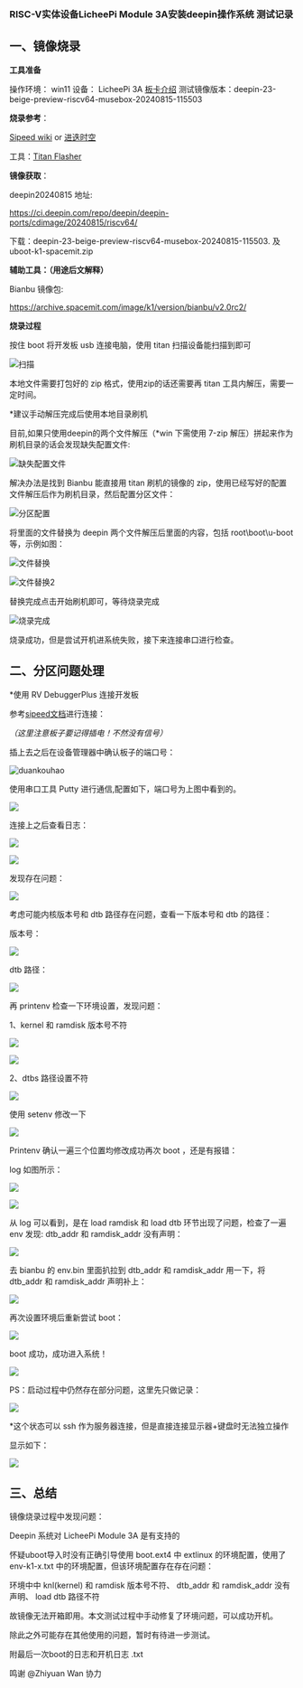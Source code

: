 
###  RISC-V实体设备LicheePi Module 3A安装deepin操作系统 测试记录

##  一、镜像烧录

**工具准备**

操作环境： win11  设备： LicheePi 3A  [板卡介绍](https://wiki.sipeed.com/hardware/zh/lichee/K1/lpi3a/1_intro.html)
测试镜像版本：deepin-23-beige-preview-riscv64-musebox-20240815-115503

**烧录参考**：

[Sipeed wiki](https://wiki.sipeed.com/hardware/zh/lichee/K1/lpi3a/3_burn_image.html)    or    [进迭时空](https://developer.spacemit.com/documentation?token=O6wlwlXcoiBZUikVNh2cczhin5d)

工具：[Titan Flasher](https://cloud.spacemit.com/prod-api/release/download/tools?token=titantools_for_windows_X86_X64)

**镜像获取**：

deepin20240815 地址:

https://ci.deepin.com/repo/deepin/deepin-ports/cdimage/20240815/riscv64/

下载：deepin-23-beige-preview-riscv64-musebox-20240815-115503.
  及  uboot-k1-spacemit.zip
  
**辅助工具：（用途后文解释）**

Bianbu 镜像包:

https://archive.spacemit.com/image/k1/version/bianbu/v2.0rc2/


**烧录过程** 

按住 boot 将开发板 usb 连接电脑，使用 titan 扫描设备能扫描到即可

![扫描](pictures/1.png)

本地文件需要打包好的 zip 格式，使用zip的话还需要再 titan 工具内解压，需要一定时间。

*建议手动解压完成后使用本地目录刷机

目前,如果只使用deepin的两个文件解压（*win 下需使用 7-zip 解压）拼起来作为刷机目录的话会发现缺失配置文件:

![缺失配置文件](pictures/2.png)

解决办法是找到 Bianbu 能直接用 titan 刷机的镜像的 zip，使用已经写好的配置文件解压后作为刷机目录，然后配置分区文件：

![分区配置](pictures/3.png)

将里面的文件替换为 deepin 两个文件解压后里面的内容，包括 root\boot\u-boot 等，示例如图：

![文件替换](pictures/4.png)

![文件替换2](pictures/5.png)

替换完成点击开始刷机即可，等待烧录完成

![烧录完成](pictures/6.png)

烧录成功，但是尝试开机进系统失败，接下来连接串口进行检查。


##  二、分区问题处理


*使用 RV DebuggerPlus 连接开发板

参考[sipeed文档](https://wiki.sipeed.com/hardware/zh/lichee/K1/lpi3a/4_peripheral.html)进行连接：

*（这里注意板子要记得插电！不然没有信号）*

插上去之后在设备管理器中确认板子的端口号：

![duankouhao](pictures/7.png)

使用串口工具 Putty 进行通信,配置如下，端口号为上图中看到的。

![](pictures/8.png)

连接上之后查看日志：

![](pictures/9.png)

![](pictures/10.png)

发现存在问题：

![](pictures/11.png)

考虑可能内核版本号和  dtb 路径存在问题，查看一下版本号和 dtb 的路径：

版本号：

![](pictures/12.png)

dtb 路径：

![](pictures/13.png)


再 printenv 检查一下环境设置，发现问题：

1、kernel 和 ramdisk 版本号不符

![](pictures/14.png)

![](pictures/15.png)

2、dtbs 路径设置不符

![](pictures/16.png)

使用 setenv 修改一下

![](pictures/17.png)


Printenv 确认一遍三个位置均修改成功再次 boot ，还是有报错：

log 如图所示：

![](pictures/18.png)

![](pictures/19.png)


从 log 可以看到，是在 load ramdisk 和 load dtb 环节出现了问题，检查了一遍 env 发现: dtb_addr 和 ramdisk_addr 没有声明：

![](pictures/20.png)

去 bianbu 的 env.bin 里面扒拉到 dtb_addr 和 ramdisk_addr 用一下，将 dtb_addr 和 ramdisk_addr 声明补上：

![](pictures/21.png)

再次设置环境后重新尝试 boot：

![](pictures/22.png)

boot 成功，成功进入系统！


![](pictures/23.png)


PS：启动过程中仍然存在部分问题，这里先只做记录：

![](pictures/24.png)

*这个状态可以 ssh 作为服务器连接，但是直接连接显示器+键盘时无法独立操作

显示如下：

![](pictures/25.png)


##  三、总结


镜像烧录过程中发现问题：

Deepin 系统对 LicheePi Module 3A 是有支持的


怀疑uboot导入时没有正确引导使用 boot.ext4 中 extlinux 的环境配置，使用了 env-k1-x.txt 中的环境配置，但该环境配置存在存在问题：

环境中中 knl(kernel) 和 ramdisk 版本号不符、 dtb_addr 和 ramdisk_addr 没有声明、 load dtb 路径不符

故镜像无法开箱即用。本文测试过程中手动修复了环境问题，可以成功开机。

除此之外可能存在其他使用的问题，暂时有待进一步测试。

附最后一次boot的日志和开机日志 .txt




鸣谢 @Zhiyuan Wan  协力
